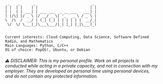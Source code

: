 ```
 _    _      _                          _ 
| |  | |    | |                        | |
| |  | | ___| | ___ ___  _ __ ___   ___| |
| |/\| |/ _ \ |/ __/ _ \| '_ ` _ \ / _ \ |
\  /\  /  __/ | (_| (_) | | | | | |  __/_|
 \/  \/ \___|_|\___\___/|_| |_| |_|\___(_)
                                                                             
```
```
Current interests: Cloud Computing, Data Science, Software Defined Radio, and Mathematics
Main Languages: Python, C/C++
OS of choice: PopOS!, Ubuntu, or Debian

```




###### ⚠️ DISCLAIMER: This is my personal profile.  Work on all projects is conducted while acting in a private capacity, and not in connection with my employer. They are developed on personal time using personal devices, and do not contain any protected information.


<!--
**jgalante314/jgalante314** is a ✨ _special_ ✨ repository because its `README.md` (this file) appears on your GitHub profile.

Here are some ideas to get you started:

- 🔭 I’m currently working on ...
- 🌱 I’m currently learning ...
- 👯 I’m looking to collaborate on ...
- 🤔 I’m looking for help with ...
- 💬 Ask me about ...
- 📫 How to reach me: ...
- 😄 Pronouns: ...
- ⚡ Fun fact: ...
-->
